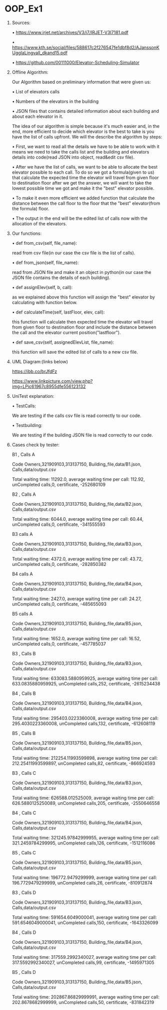 # OOP_Ex1
1. Sources:

   • https://www.irjet.net/archives/V3/i7/IRJET-V3I7181.pdf

   • https://www.kth.se/social/files/588617c2f276547fe1dbf8d2/AJanssonKUgglaLingvall_dkand15.pdf

    • https://github.com/00111000/Elevator-Scheduling-Simulator

2. Offline Algorithm:

    Our Algorithm based on preliminary information that were given us:
    
    • List of elevators calls
    
    •  Numbers of the elevators in the building
    
    • JSON files that contains detailed information about each building and about each elevator in it.

    The idea of our algorithm is simple because it's much easier and, in the end, more efficient to decide which elevator is the best to take is you have the list of calls upfront.
    We will the describe the algorithm by steps:
    
    • First, we want to read all the details we have to be able to work with it means we need to take the calls list and the building and elevators details into code(read JSON into object, read&edit csv file).

    • After we have the list of calls, we want to be able to allocate the best elevator possible to each call. To do so we got a formula(given to us) that calculate the expected time the elevator will travel from given floor to destination floor after we get the answer, we will want to take the lowest possible time we got and make it the "best" elevator possible.

    • To make it even more efficient we added function that calculate the distance between the call floor to the floor that the "best" elevator(from the formula) floor.

    • The output in the end will be the edited list of calls now with the allocation of the elevators.

3. Our functions:

    • def from_csv(self, file_name):

    read from csv file(in our case the csv file is the list of calls).

    • def from_json(self, file_name):

    read from JSON file and make it an object in python(in our case the JSON file contains the details of each building).

    • def assignElev(self, b, call):

    as we explained above this function will assign the "best" elevator by calculating with function below.

    • def calculateTime(self, lastFloor, elev, call):

    this function will calculate then expected time the elevator will travel from given floor to destination floor and include the distance between the call and the elevator current position("lastfloor").

    • def save_csv(self, assignedElevList, file_name):

    this function will save the edited list of calls to a new csv file.

4. UML Diagram:(links below)

    https://ibb.co/brJfdFz

    https://www.linkpicture.com/view.php?img=LPic61967c8955dfe556123132

5. UniTest explanation:

    • TestCalls:

    We are testing if the calls csv file is read correctly to our code.

    • Testbuilding:

    We are testing if the building JSON file is read correctly to our code. 

6. Cases check by tester:

    B1 , Calls A

    Code Owners,321909103,313137150,  Building_file,data/B1.json,  Calls,data/output.csv

    Total waiting time: 11292.0,  average waiting time per call: 112.92,  unCompleted calls,0,  certificate, -252680109

    B2 , Calls A

    Code Owners,321909103,313137150,  Building_file,data/B2.json,  Calls,data/output.csv

    Total waiting time: 6044.0,  average waiting time per call: 60.44,  unCompleted calls,0,  certificate, -341555593

    B3 calls A

    Code Owners,321909103,313137150,  Building_file,data/B3.json,  Calls,data/output.csv

    Total waiting time: 4372.0,  average waiting time per call: 43.72,  unCompleted calls,0,  certificate, -282850382

    B4 calls A

    Code Owners,321909103,313137150,  Building_file,data/B4.json,  Calls,data/output.csv

    Total waiting time: 2427.0,  average waiting time per call: 24.27,  unCompleted calls,0,  certificate, -485655093

    B5 calls A

    Code Owners,321909103,313137150,  Building_file,data/B5.json,  Calls,data/output.csv

    Total waiting time: 1652.0,  average waiting time per call: 16.52,  unCompleted calls,0,  certificate, -457785037

    B3 , Calls B

    Code Owners,321909103,313137150,  Building_file,data/B3.json,  Calls,data/output.csv

    Total waiting time: 633083.5880959925,  average waiting time per call: 633.0835880959925,  unCompleted calls,252,  certificate, -2615234438

    B4 , Calls B

    Code Owners,321909103,313137150,  Building_file,data/B4.json,  Calls,data/output.csv

    Total waiting time: 295403.0223360008,  average waiting time per call: 295.4030223360008,  unCompleted calls,132,  certificate, -612608119

    B5 , Calls B

    Code Owners,321909103,313137150,  Building_file,data/B5.json,  Calls,data/output.csv

    Total waiting time: 212254.11993599898,  average waiting time per call: 212.25411993599897,  unCompleted calls,82,  certificate, -866924593

    B3 , Calls C

    Code Owners,321909103,313137150,  Building_file,data/B3.json,  Calls,data/output.csv

    Total waiting time: 626588.012525009,  average waiting time per call: 626.5880125250089,  unCompleted calls,205,  certificate, -2550646558

    B4 , Calls C

    Code Owners,321909103,313137150,  Building_file,data/B4.json,  Calls,data/output.csv

    Total waiting time: 321245.97842999955,  average waiting time per call: 321.2459784299995,  unCompleted calls,126,  certificate, -1512116086

    B5 , Calls C

    Code Owners,321909103,313137150,  Building_file,data/B5.json,  Calls,data/output.csv

    Total waiting time: 196772.9479299999,  average waiting time per call: 196.7729479299999,  unCompleted calls,26,  certificate, -810912874

    B3 , Calls D

    Code Owners,321909103,313137150,  Building_file,data/B3.json,  Calls,data/output.csv

    Total waiting time: 591654.6049000041,  average waiting time per call: 591.6546049000041,  unCompleted calls,150,  certificate, -1643326099

    B4 , Calls D

    Code Owners,321909103,313137150,  Building_file,data/B4.json,  Calls,data/output.csv

    Total waiting time: 317559.2992340027,  average waiting time per call: 317.5592992340027,  unCompleted calls,99,  certificate, -1495971305

    B5 , Calls D

    Code Owners,321909103,313137150,  Building_file,data/B5.json,  Calls,data/output.csv

    Total waiting time: 202867.86829999991,  average waiting time per call: 202.8678682999999,  unCompleted calls,50,  certificate, -831842319


